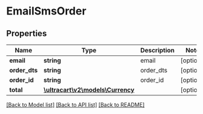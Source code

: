 # EmailSmsOrder

## Properties
Name | Type | Description | Notes
------------ | ------------- | ------------- | -------------
**email** | **string** | email | [optional] 
**order_dts** | **string** | order_dts | [optional] 
**order_id** | **string** | order_id | [optional] 
**total** | [**\ultracart\v2\models\Currency**](Currency.md) |  | [optional] 

[[Back to Model list]](../README.md#documentation-for-models) [[Back to API list]](../README.md#documentation-for-api-endpoints) [[Back to README]](../README.md)


